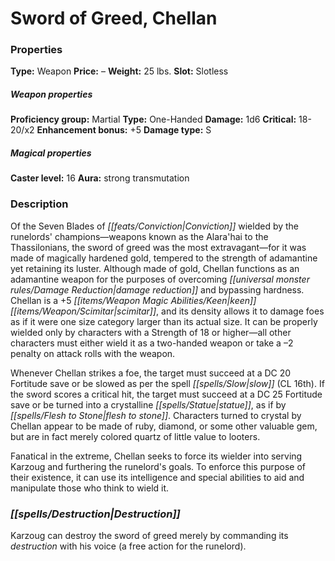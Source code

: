 ﻿---
Title: "Sword of Greed, Chellan"
Type: "Weapon"
Price: "–"
Weight: "25 lbs."
Slot: "Slotless"
Proficiency group: "Martial"
Weapon properties Type: "One-Handed"
Damage: "1d6"
Critical: "18-20/x2"
Enhancement bonus: "+5"
Damage type: "S"
Caster level: "16"
Aura: "strong transmutation"
Description: |
  "Of the _Seven Blades of Conviction_ wielded by the runelords' champions—weapons known as the Alara'hai to the Thassilonians, the _sword of greed_ was the most extravagant—for it was made of magically hardened gold, tempered to the strength of adamantine yet retaining its luster. Although made of gold, _Chellan_ functions as an adamantine weapon for the purposes of overcoming damage reduction and bypassing hardness. _Chellan_ is a _+5 keen scimitar_, and its density allows it to damage foes as if it were one size category larger than its actual size. It can be properly wielded only by characters with a Strength of 18 or higher—all other characters must either wield it as a two-handed weapon or take a –2 penalty on attack rolls with the weapon.
  Whenever _Chellan_ strikes a foe, the target must succeed at a DC 20 Fortitude save or be slowed as per the spell _slow_ (CL 16th). If the sword scores a critical hit, the target must succeed at a DC 25 Fortitude save or be turned into a crystalline statue, as if by _flesh to stone_. Characters turned to crystal by _Chellan_ appear to be made of ruby, diamond, or some other valuable gem, but are in fact merely colored quartz of little value to looters.
  Fanatical in the extreme, _Chellan_ seeks to force its wielder into serving Karzoug and furthering the runelord's goals. To enforce this purpose of their existence, it can use its intelligence and special abilities to aid and manipulate those who think to wield it."
Destruction: |
  "Karzoug can destroy the _sword of greed_ merely by commanding its destruction with his voice (a free action for the runelord)."
Sources: "['Artifacts and Legends', 'Pathfinder #6: Spires of Xin-Shalast', 'Rise of the Runelords Anniversary Edition']"
---

# Sword of Greed, Chellan

### Properties

**Type:** Weapon **Price:** – **Weight:** 25 lbs. **Slot:** Slotless

##### Weapon properties

**Proficiency group:** Martial **Type:** One-Handed **Damage:** 1d6 **Critical:** 18-20/x2 **Enhancement bonus:** +5 **Damage type:** S

##### Magical properties

**Caster level:** 16 **Aura:** strong transmutation

### Description

Of the Seven Blades of _[[feats/Conviction|Conviction]]_ wielded by the runelords' champions—weapons known as the Alara'hai to the Thassilonians, the sword of greed was the most extravagant—for it was made of magically hardened gold, tempered to the strength of adamantine yet retaining its luster. Although made of gold, Chellan functions as an adamantine weapon for the purposes of overcoming _[[universal monster rules/Damage Reduction|damage reduction]]_ and bypassing hardness. Chellan is a +5 _[[items/Weapon Magic Abilities/Keen|keen]]_ _[[items/Weapon/Scimitar|scimitar]]_, and its density allows it to damage foes as if it were one size category larger than its actual size. It can be properly wielded only by characters with a Strength of 18 or higher—all other characters must either wield it as a two-handed weapon or take a –2 penalty on attack rolls with the weapon.

Whenever Chellan strikes a foe, the target must succeed at a DC 20 Fortitude save or be slowed as per the spell _[[spells/Slow|slow]]_ (CL 16th). If the sword scores a critical hit, the target must succeed at a DC 25 Fortitude save or be turned into a crystalline _[[spells/Statue|statue]]_, as if by _[[spells/Flesh to Stone|flesh to stone]]_. Characters turned to crystal by Chellan appear to be made of ruby, diamond, or some other valuable gem, but are in fact merely colored quartz of little value to looters.

Fanatical in the extreme, Chellan seeks to force its wielder into serving Karzoug and furthering the runelord's goals. To enforce this purpose of their existence, it can use its intelligence and special abilities to aid and manipulate those who think to wield it.

### _[[spells/Destruction|Destruction]]_

Karzoug can destroy the sword of greed merely by commanding its _destruction_ with his voice (a free action for the runelord).


